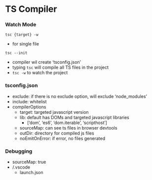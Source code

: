 # TS Compiler

### Watch Mode

`tsc {target} -w`

- for single file

`tsc --init`

- compiler wil create ‘tsconfig.json’
- typing `tsc` will compile all TS files in the project
- `tsc -w` to watch the project

### tsconfig.json

- exclude: if there is no exclude option, will exclude ‘node_modules’
- include: whitelist
- compilerOptions
  - target: targeted javascript version
  - lib: default has DOMs and targeted javascript libraries
    - [‘dom’, ‘es6’, ‘dom.iterable’, ‘scripthost’]
  - sourceMap: can see ts files in browser devtools
  - outDir: directory for compiled js files
  - noEmitOnError: if error, no files generated

### Debugging

- sourceMap: true
- /.vscode
  - launch.json